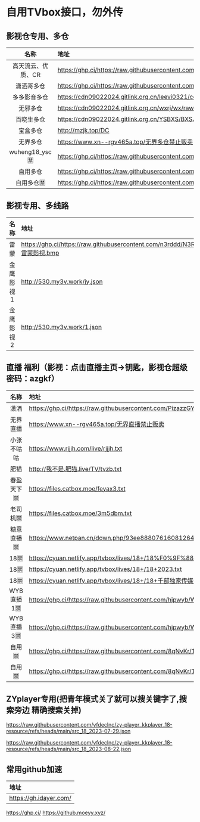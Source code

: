 # 自用TVbox接口，勿外传
## 影视仓专用、多仓
| 名称 | 地址 |
| :---: | :--- | 
| 高天流云、优质、CR | https://ghp.ci/https://raw.githubusercontent.com/hd9211/Tvbox1/main/duocang.json |
| 潇洒哥多仓 | https://ghp.ci/https://raw.githubusercontent.com/PizazzGY/TVBox_warehouse/main/warehouse.txt|
| 多多影音多仓 | https://cdn09022024.gitlink.org.cn/leevi0321/cool/raw/branch/main/room.json |
| 无邪多仓 | https://cdn09022024.gitlink.org.cn/wxrj/wx/raw/wx.json?ref=master |
| 百晓生多仓 | https://cdn09022024.gitlink.org.cn/YSBXS/BXSJK/raw/branch/master/DC.json |
| 宝盒多仓 | http://mzjk.top/DC |
| 无界多仓 | https://www.xn--rgv465a.top/无界多仓禁止贩卖|
| wuheng18_ysc🈲 | https://ghp.ci/https://raw.githubusercontent.com/hd9211/Tvbox1/main/wuheng18_ysc.json |
| 自用多仓 | https://ghp.ci/https://raw.githubusercontent.com/8qNvKr/188/main/DCys.json |
| 自用多仓🈲 | https://ghp.ci/https://raw.githubusercontent.com/8qNvKr/188/main/DC18.json |
## 影视专用、多线路
| 名称 | 地址 |
| :---: | :--- | 
| 雷蒙 |https://ghp.ci/https://raw.githubusercontent.com/n3rddd/N3RD/master/JN/雷蒙影视.bmp|
| 金鹰影视1 | http://530.my3v.work/jy.json|
| 金鹰影视2 | http://530.my3v.work/1.json|
## 直播 福利（影视：点击直播主页→钥匙，影视仓超级密码：azgkf）
| 名称 | 地址 | 
| :---: | :--- | 
| 潇洒 | https://ghp.ci/https://raw.githubusercontent.com/PizazzGY/TVBox/main/live.txt |
| 无界直播 | https://www.xn--rgv465a.top/无界直播禁止贩卖|
| 小张不咕咕 | https://www.rjjjh.com/live/rjjjh.txt |
| 肥猫 | http://我不是.肥猫.live/TV/tvzb.txt | 
| 春盈天下🈲| https://files.catbox.moe/feyax3.txt | 
| 老司机🈲 | https://files.catbox.moe/3m5dbm.txt |
| 糖意直播🈲 | https://www.netpan.cn/down.php/93ee8880761608126469a9b65f81f5df.txt |
| 18🈲 | https://cyuan.netlify.app/tvbox/lives/18+/18%F0%9F%88%B2%EF%B8%8F.txt |
| 18🈲 | https://cyuan.netlify.app/tvbox/lives/18+/18+2023.txt |
| 18🈲 | https://cyuan.netlify.app/tvbox/lives/18+/18+千部独家传媒无水印来袭tvlist.txt |
| WYB直播1🈲 | https://ghp.ci/https://raw.githubusercontent.com/hjpwyb/WYB/refs/heads/main/data/test/tv1.txt |
| WYB直播3🈲 | https://ghp.ci/https://raw.githubusercontent.com/hjpwyb/WYB/refs/heads/main/data/test/tv3.txt |
| 自用🈲 |https://ghp.ci/https://raw.githubusercontent.com/8qNvKr/188/main/FLZB.txt|
| 自用🈲 |https://ghp.ci/https://raw.githubusercontent.com/8qNvKr/188/main/FLZB2.txt|

## ZYplayer专用(把青年模式关了就可以搜关键字了,搜索旁边 精确搜索关掉)

https://raw.githubusercontent.com/vfdeclnc/zy-player_kkplayer_18-resource/refs/heads/main/src_18_2023-07-29.json

https://raw.githubusercontent.com/vfdeclnc/zy-player_kkplayer_18-resource/refs/heads/main/src_18_2023-08-22.json

## 常用github加速
| 地址 | 
| :--- | 
| https://gh.idayer.com/ |
https://ghp.ci/
https://github.moeyy.xyz/
